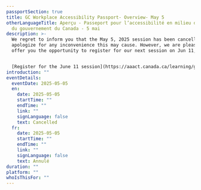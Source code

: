```yaml
---
passportSection: true
title: GC Workplace Accessibility Passport- Overview- May 5
otherLanguageTitle: Aperçu - Passeport pour l’accessibilité en milieu de travail
  du gouvernement du Canada - 5 mai
description: >-
  We regret to inform you that the May 5, 2025 session has been cancelled. We
  apologize for any inconvenience this may cause. However, we are pleased to
  offer you the opportunity to register for our next session on Jun 11, 2025.


  [Register for the June 11 session](https://aaact.canada.ca/learning/gc-workplace-accessibility-passport-overview-june-11/)
introduction: ""
eventDetails:
  eventDate: 2025-05-05
  en:
    date: 2025-05-05
    startTime: ""
    endTime: ""
    link: ""
    signLanguage: false
    text: Cancelled
  fr:
    date: 2025-05-05
    startTime: ""
    endTime: ""
    link: ""
    signLanguage: false
    text: Annulé
duration: ""
platform: ""
whoIsThisFor: ""
---
```

[](https://aaact.canada.ca/learning/gc-workplace-accessibility-passport-overview-june-11/)
